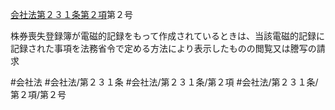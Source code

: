 [会社法第２３１条第２項](会社法＿＿＿＿第２３１条第２項)第２号

株券喪失登録簿が電磁的記録をもって作成されているときは、当該電磁的記録に記録された事項を法務省令で定める方法により表示したものの閲覧又は謄写の請求


#会社法
#会社法/第２３１条
#会社法/第２３１条/第２項
#会社法/第２３１条/第２項/第２号
